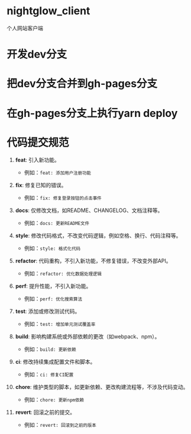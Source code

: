 # nightglow_client
个人网站客户端

# 开发dev分支

# 把dev分支合并到gh-pages分支

# 在gh-pages分支上执行yarn deploy

# 代码提交规范

1. **feat**: 引入新功能。
   - 例如：`feat: 添加用户注册功能`

2. **fix**: 修复已知的错误。
   - 例如：`fix: 修复登录按钮的点击事件`

3. **docs**: 仅修改文档，如README、CHANGELOG、文档注释等。
   - 例如：`docs: 更新README文件`

4. **style**: 修改代码格式，不改变代码逻辑，例如空格、换行、代码注释等。
   - 例如：`style: 格式化代码`

5. **refactor**: 代码重构，不引入新功能，不修复错误，不改变外部API。
   - 例如：`refactor: 优化数据处理逻辑`

6. **perf**: 提升性能，不引入新功能。
   - 例如：`perf: 优化搜索算法`

7. **test**: 添加或修改测试代码。
   - 例如：`test: 增加单元测试覆盖率`

8. **build**: 影响构建系统或外部依赖的更改（如webpack、npm）。
   - 例如：`build: 更新依赖`

9. **ci**: 修改持续集成配置文件和脚本。
   - 例如：`ci: 修复CI配置`

10. **chore**: 维护类型的脚本，如更新依赖、更改构建流程等，不涉及代码变动。
    - 例如：`chore: 更新npm依赖`

11. **revert**: 回滚之前的提交。
    - 例如：`revert: 回滚到之前的版本`

